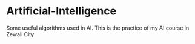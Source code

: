 # Artificial-Intelligence
Some useful algorithms used in AI. This is the practice of my AI course in Zewail City
